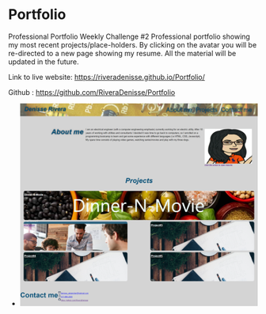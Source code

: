 # Portfolio
Professional Portfolio
Weekly Challenge #2
Professional portfolio showing my most recent projects/place-holders. By clicking on the avatar you will be re-directed to a new page showing my resume. 
All the material will be updated in the future. 

Link to live website: https://riveradenisse.github.io/Portfolio/

Github : https://github.com/RiveraDenisse/Portfolio

* ![screenshot](/css/images/screencaptureweek2.png)
